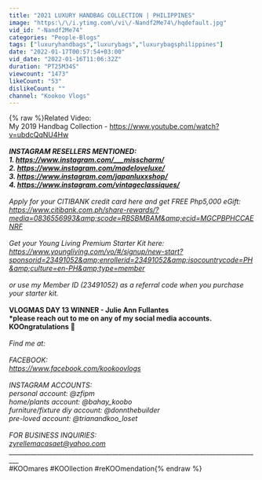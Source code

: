 ```yaml
---
title: "2021 LUXURY HANDBAG COLLECTION | PHILIPPINES"
image: "https:\/\/i.ytimg.com\/vi\/-Nandf2Me74\/hqdefault.jpg"
vid_id: "-Nandf2Me74"
categories: "People-Blogs"
tags: ["luxuryhandbags","luxurybags","luxurybagsphilippines"]
date: "2022-01-17T00:57:54+03:00"
vid_date: "2022-01-16T11:06:32Z"
duration: "PT25M34S"
viewcount: "1473"
likeCount: "53"
dislikeCount: ""
channel: "Kookoo Vlogs"
---
```

{% raw %}Related Video:<br /> My 2019 Handbag Collection  - <a rel="nofollow" target="blank" href="https://www.youtube.com/watch?v=ubdcQqNU4Hw">https://www.youtube.com/watch?v=ubdcQqNU4Hw</a><br />_________________________________________________________________________________<br />INSTAGRAM RESELLERS MENTIONED:<br />1. <a rel="nofollow" target="blank" href="https://www.instagram.com/___misscharm/">https://www.instagram.com/___misscharm/</a><br />2. <a rel="nofollow" target="blank" href="https://www.instagram.com/madeloveluxe/">https://www.instagram.com/madeloveluxe/</a><br />3. <a rel="nofollow" target="blank" href="https://www.instagram.com/japanluxxshop/">https://www.instagram.com/japanluxxshop/</a><br />4. <a rel="nofollow" target="blank" href="https://www.instagram.com/vintageclassiques/">https://www.instagram.com/vintageclassiques/</a><br />__________________________________________________________________________________<br />Apply for your CITIBANK credit card here and get FREE Php5,000 eGift: <br /><a rel="nofollow" target="blank" href="https://www.citibank.com.ph/share-rewards/?media=0836556993&amp;scode=RBSBMBAM&amp;ecid=MGCPBPHCCAENRF">https://www.citibank.com.ph/share-rewards/?media=0836556993&amp;scode=RBSBMBAM&amp;ecid=MGCPBPHCCAENRF</a><br /><br />Get your Young Living Premium Starter Kit here: <br /><a rel="nofollow" target="blank" href="https://www.youngliving.com/vo/#/signup/new-start?sponsorid=23491052&amp;enrollerid=23491052&amp;isocountrycode=PH&amp;culture=en-PH&amp;type=member">https://www.youngliving.com/vo/#/signup/new-start?sponsorid=23491052&amp;enrollerid=23491052&amp;isocountrycode=PH&amp;culture=en-PH&amp;type=member</a><br /><br />or use my Member ID (23491052) as a referral code when you purchase your starter kit.<br />_____________________________________________________________________________________<br />VLOGMAS DAY 13 WINNER - Julie Ann Fullantes<br />*please reach out to me on any of my social media accounts. KOOngratulations 🥳<br />_____________________________________________________________________________________<br />Find me at:<br /><br />FACEBOOK:<br /><a rel="nofollow" target="blank" href="https://www.facebook.com/kookoovlogs​​​​">https://www.facebook.com/kookoovlogs​​​​</a><br /><br />INSTAGRAM ACCOUNTS:<br />personal account: @zfipm<br />home/plants account: @bahay_koobo<br />furniture/fixture diy account: @donnthebuilder<br />pre-loved account: @trianandkoo_loset<br /><br />FOR BUSINESS INQUIRIES:<br />zyrellemacasaet@yahoo.com<br />__________________________________________________________________________________<br />#KOOmares #KOOllection #reKOOmendation{% endraw %}
